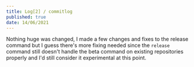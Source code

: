 ```yaml
---
title: Log[2] / commitlog
published: true 
date: 14/06/2021
---
```




Nothing huge was changed, I made a few changes and fixes to the release command but I guess there's more fixing needed since the `release` command still doesn't handle the beta command on existing repositories properly and I'd still consider it experimental at this point. 

